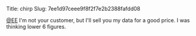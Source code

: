 Title: chirp
Slug: 7ee1d97ceee9f8f2f7e2b2388fafdd08

<a href="http://twitter.com/EE">@EE</a> I'm not your customer, but I'll sell you my data for a good price. I was thinking lower 6 figures.
